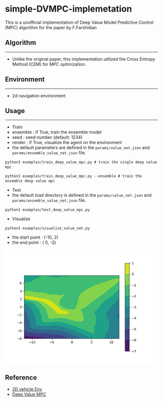 # simple-DVMPC-implemetation

This is a unofficial implementation of Deep Value Model Predictive Control (MPC) algorithm for the paper by F.Farshidian

## Algorithm
---
- Unlike the original paper, this implementation utilized the Cross Entropy Method (CEM) for MPC optimization.

## Environment
---
- 2d navigation environment

## Usage
---
- Train
 - ensemble : if True, train the ensemble model
 - seed : seed number (default: 1234)
 - render : if True, visualize the agent on the environment
 - the default parameters are defined in the `params/value_net.json` and `params/ensemble_value_net.json` file.
   
```
python3 examples/train_deep_value_mpc.py # train the single deep value mpc
```

```
python3 examples/train_deep_value_mpc.py --ensemble # train the ensemble deep value mpc
```

- Test
 - the default load directory is defined in the `params/value_net.json` and `params/ensemble_value_net.json` file.

```
python3 examples/test_deep_value_mpc.py
```

- Visualize
```
python3 examples/visualize_value_net.py
```
 - the start point : (-10, 2)
 - the end point : ( 0, -2)

![](img/value_net_026.png)


## Reference
- [2D vehicle Env](https://github.com/MorvanZhou/Reinforcement-learning-with-tensorflow)
- [Deep Value MPC](https://arxiv.org/abs/1910.03358)
